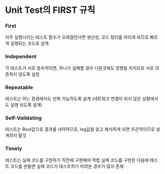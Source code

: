 # Unit Test의 FIRST 규칙

### First
자주 실행시키는 테스트 함수가 오래걸린다면 생산성, 코드 정리를 꺼리게 되므로 빠르게 실행되는 코드로 설계

### Independent
각 테스트가 서로 종속적이면, 하나가 실패할 경우 다른것에도 영향을 미치므로 서로 의존하지 않도록 설정

### Repeatable
테스트는 어느 환경에서도 반복 가능하도록 설계 (네트워크 연결이 되지 않은 상황에서도 실행 되도록 설계)

### Self-Validating
테스트는 Bool값으로 결과를 내야하므로, log값을 읽고 해석하게 되면 주관적이므로 설계하지 말것

### Timely
테스트는 실제 코드를 구현하기 직전에 구현해야 적합
실제 코드를 구현한 다음에 테스트 코드를 만들면 실제 코드가 테스트하기 어려운 경우가 많이 존재
